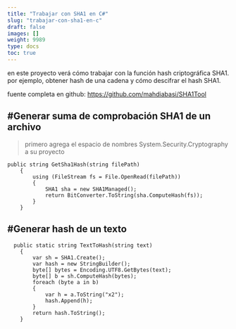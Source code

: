 ```yaml
---
title: "Trabajar con SHA1 en C#"
slug: "trabajar-con-sha1-en-c"
draft: false
images: []
weight: 9989
type: docs
toc: true
---
```


en este proyecto verá cómo trabajar con la función hash criptográfica SHA1. por ejemplo, obtener hash de una cadena y cómo descifrar el hash SHA1.

fuente completa en github:
https://github.com/mahdiabasi/SHA1Tool

## #Generar suma de comprobación SHA1 de un archivo
> primero agrega el espacio de nombres System.Security.Cryptography a su proyecto

    public string GetSha1Hash(string filePath)
        {
            using (FileStream fs = File.OpenRead(filePath))
            {
                SHA1 sha = new SHA1Managed();
                return BitConverter.ToString(sha.ComputeHash(fs));
            }
        }

## #Generar hash de un texto
      public static string TextToHash(string text)
        {
            var sh = SHA1.Create();
            var hash = new StringBuilder();
            byte[] bytes = Encoding.UTF8.GetBytes(text);
            byte[] b = sh.ComputeHash(bytes);
            foreach (byte a in b)
            {
                var h = a.ToString("x2");
                hash.Append(h);
            }
            return hash.ToString();
        }

